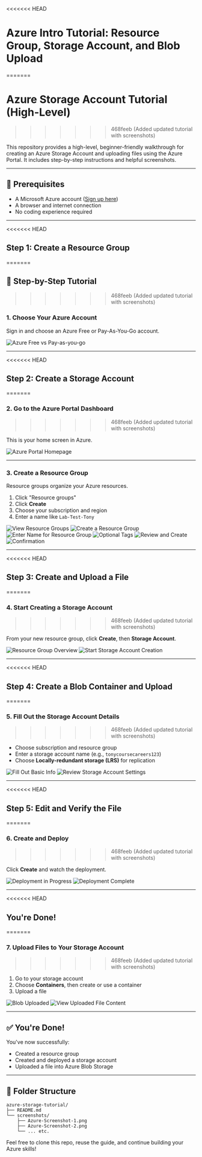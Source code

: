 <<<<<<< HEAD
#  Azure Intro Tutorial: Resource Group, Storage Account, and Blob Upload
=======
# Azure Storage Account Tutorial (High-Level)
>>>>>>> 468feeb (Added updated tutorial with screenshots)

This repository provides a high-level, beginner-friendly walkthrough for creating an Azure Storage Account and uploading files using the Azure Portal. It includes step-by-step instructions and helpful screenshots.

---

## 🧾 Prerequisites

- A Microsoft Azure account ([Sign up here](https://azure.microsoft.com/en-us/free))
- A browser and internet connection
- No coding experience required

---

<<<<<<< HEAD
##  Step 1: Create a Resource Group
=======
## 🚀 Step-by-Step Tutorial
>>>>>>> 468feeb (Added updated tutorial with screenshots)

### 1. Choose Your Azure Account

Sign in and choose an Azure Free or Pay-As-You-Go account.

![Azure Free vs Pay-as-you-go](./screenshots/Azure-Screenshot-1.png)

---

<<<<<<< HEAD
##  Step 2: Create a Storage Account
=======
### 2. Go to the Azure Portal Dashboard
>>>>>>> 468feeb (Added updated tutorial with screenshots)

This is your home screen in Azure.

![Azure Portal Homepage](./screenshots/Azure-Screenshot-2.png)

---

### 3. Create a Resource Group

Resource groups organize your Azure resources.

1. Click "Resource groups"
2. Click **Create**
3. Choose your subscription and region
4. Enter a name like `Lab-Test-Tony`

![View Resource Groups](./screenshots/Azure-Screenshot-3.png)
![Create a Resource Group](./screenshots/Azure-Screenshot-4.png)
![Enter Name for Resource Group](./screenshots/Azure-Screenshot-5.png)
![Optional Tags](./screenshots/Azure-Screenshot-6.png)
![Review and Create](./screenshots/Azure-Screenshot-7.png)
![Confirmation](./screenshots/Azure-Screenshot-8.png)

---

<<<<<<< HEAD
##  Step 3: Create and Upload a File
=======
### 4. Start Creating a Storage Account
>>>>>>> 468feeb (Added updated tutorial with screenshots)

From your new resource group, click **Create**, then **Storage Account**.

![Resource Group Overview](./screenshots/Azure-Screenshot-9.png)
![Start Storage Account Creation](./screenshots/Azure-Screenshot-10.png)

---

<<<<<<< HEAD
##  Step 4: Create a Blob Container and Upload
=======
### 5. Fill Out the Storage Account Details
>>>>>>> 468feeb (Added updated tutorial with screenshots)

- Choose subscription and resource group
- Enter a storage account name (e.g., `tonycoursecareers123`)
- Choose **Locally-redundant storage (LRS)** for replication

![Fill Out Basic Info](./screenshots/Azure-Screenshot-11.png)
![Review Storage Account Settings](./screenshots/Azure-Screenshot-12.png)

---

<<<<<<< HEAD
##  Step 5: Edit and Verify the File
=======
### 6. Create and Deploy
>>>>>>> 468feeb (Added updated tutorial with screenshots)

Click **Create** and watch the deployment.

![Deployment in Progress](./screenshots/Azure-Screenshot-13.png)
![Deployment Complete](./screenshots/Azure-Screenshot-14.png)

---

<<<<<<< HEAD
##  You're Done!
=======
### 7. Upload Files to Your Storage Account
>>>>>>> 468feeb (Added updated tutorial with screenshots)

1. Go to your storage account
2. Choose **Containers**, then create or use a container
3. Upload a file

![Blob Uploaded](./screenshots/Azure-Screenshot-20.png)
![View Uploaded File Content](./screenshots/Azure-Screenshot-21.png)

---

## ✅ You're Done!

You've now successfully:
- Created a resource group
- Created and deployed a storage account
- Uploaded a file into Azure Blob Storage

---

## 📂 Folder Structure

```
azure-storage-tutorial/
├── README.md
└── screenshots/
    ├── Azure-Screenshot-1.png
    ├── Azure-Screenshot-2.png
    └── ... etc.
```

Feel free to clone this repo, reuse the guide, and continue building your Azure skills!
